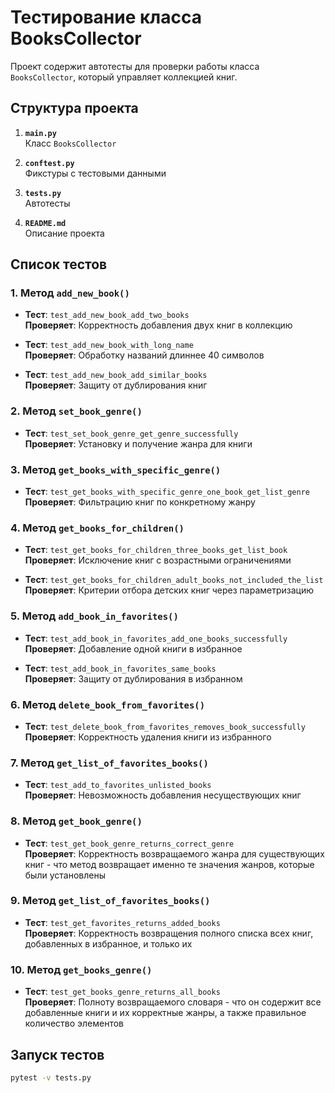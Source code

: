 # Тестирование класса BooksCollector

Проект содержит автотесты для проверки работы класса `BooksCollector`, который управляет коллекцией книг.


## Структура проекта

1. **`main.py`**  
   Класс `BooksCollector`

2. **`conftest.py`**  
   Фикстуры с тестовыми данными

3. **`tests.py`**  
   Автотесты

4. **`README.md`**  
   Описание проекта


## Список тестов

### 1. Метод `add_new_book()`
- **Тест**: `test_add_new_book_add_two_books`  
  **Проверяет**: Корректность добавления двух книг в коллекцию

- **Тест**: `test_add_new_book_with_long_name`  
  **Проверяет**: Обработку названий длиннее 40 символов

- **Тест**: `test_add_new_book_add_similar_books`  
  **Проверяет**: Защиту от дублирования книг

### 2. Метод `set_book_genre()`
- **Тест**: `test_set_book_genre_get_genre_successfully`  
  **Проверяет**: Установку и получение жанра для книги

### 3. Метод `get_books_with_specific_genre()`
- **Тест**: `test_get_books_with_specific_genre_one_book_get_list_genre`  
  **Проверяет**: Фильтрацию книг по конкретному жанру

### 4. Метод `get_books_for_children()`
- **Тест**: `test_get_books_for_children_three_books_get_list_book`  
  **Проверяет**: Исключение книг с возрастными ограничениями

- **Тест**: `test_get_books_for_children_adult_books_not_included_the_list`  
  **Проверяет**: Критерии отбора детских книг через параметризацию

### 5. Метод `add_book_in_favorites()`
- **Тест**: `test_add_book_in_favorites_add_one_books_successfully`  
  **Проверяет**: Добавление одной книги в избранное

- **Тест**: `test_add_book_in_favorites_same_books`  
  **Проверяет**: Защиту от дублирования в избранном

### 6. Метод `delete_book_from_favorites()`
- **Тест**: `test_delete_book_from_favorites_removes_book_successfully`  
  **Проверяет**: Корректность удаления книги из избранного

### 7. Метод `get_list_of_favorites_books()`
- **Тест**: `test_add_to_favorites_unlisted_books`  
  **Проверяет**: Невозможность добавления несуществующих книг

### 8. Метод `get_book_genre()`
- **Тест**: `test_get_book_genre_returns_correct_genre`  
  **Проверяет**: Корректность возвращаемого жанра для существующих книг - что метод возвращает именно те значения жанров, которые были установлены

### 9. Метод `get_list_of_favorites_books()`
- **Тест**: `test_get_favorites_returns_added_books`  
  **Проверяет**: Корректность возвращения полного списка всех книг, добавленных в избранное, и только их

### 10. Метод `get_books_genre()`
- **Тест**: `test_get_books_genre_returns_all_books`  
  **Проверяет**: Полноту возвращаемого словаря - что он содержит все добавленные книги и их корректные жанры, а также правильное количество элементов

## Запуск тестов
```bash
pytest -v tests.py